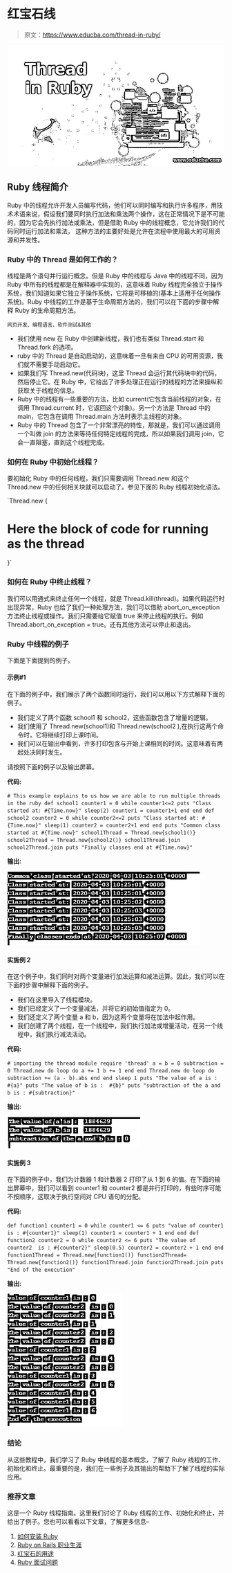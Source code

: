 # 红宝石线

> 原文：<https://www.educba.com/thread-in-ruby/>

![Thread in Ruby](img/380bc1126ab69b6de7eceae49478a6f8.png)



## Ruby 线程简介

Ruby 中的线程允许开发人员编写代码，他们可以同时编写和执行许多程序，用技术术语来说，假设我们要同时执行加法和乘法两个操作，这在正常情况下是不可能的，因为它会先执行加法或乘法，但是借助 Ruby 中的线程概念，它允许我们的代码同时运行加法和乘法， 这种方法的主要好处是允许在流程中使用最大的可用资源和并发性。

### Ruby 中的 Thread 是如何工作的？

线程是两个语句并行运行概念。但是 Ruby 中的线程与 Java 中的线程不同，因为 Ruby 中所有的线程都是在解释器中实现的，这意味着 Ruby 线程完全独立于操作系统，我们知道如果它独立于操作系统，它将是可移植的(基本上适用于任何操作系统)。Ruby 中线程的工作是基于生命周期方法的，我们可以在下面的步骤中解释 Ruby 的生命周期方法。

<small>网页开发、编程语言、软件测试&其他</small>

*   我们使用 new 在 Ruby 中创建新线程，我们也有类似 Thread.start 和 Thread.fork 的选项。
*   ruby 中的 Thread 是自动启动的，这意味着一旦有来自 CPU 的可用资源，我们就不需要手动启动它。
*   如果我们写 Thread.new(代码块)，这里 Thread 会运行其代码块中的代码，然后停止它。在 Ruby 中，它给出了许多处理正在运行的线程的方法来操纵和获取关于线程的信息。
*   Ruby 中的线程有一些重要的方法，比如 current(它包含当前线程的对象，在调用 Thread.current 时，它返回这个对象)。另一个方法是 Thread 中的 main，它包含在调用 Thread.main 方法时表示主线程的对象。
*   Ruby 中的 Thread 包含了一个非常漂亮的特性，那就是，我们可以通过调用一个叫做 join 的方法来等待任何特定线程的完成，所以如果我们调用 join，它会一直阻塞，直到这个线程完成。

### 如何在 Ruby 中初始化线程？

要初始化 Ruby 中的任何线程，我们只需要调用 Thread.new 和这个 Thread.new 中的任何相关块就可以启动了。参见下面的 Ruby 线程初始化语法。

`Thread.new {
# Here the block of code for running as the thread
}`

### 如何在 Ruby 中终止线程？

我们可以用通式来终止任何一个线程，就是 Thread.kill(thread)。如果代码运行时出现异常，Ruby 也给了我们一种处理方法，我们可以借助 abort_on_exception 方法终止线程或操作。我们只需要给它赋值 true 来停止线程的执行。例如 Thread.abort_on_exception = true。还有其他方法可以停止和退出。

### Ruby 中线程的例子

下面是下面提到的例子。

#### 示例#1

在下面的例子中，我们展示了两个函数同时运行，我们可以用以下方式解释下面的例子。

*   我们定义了两个函数 school1 和 school2，这些函数包含了增量的逻辑。
*   我们使用了 Thread.new(school1)和 Thread.new(school2 ),在执行这两个命令时，它将继续打印上课时间。
*   我们可以在输出中看到，许多打印包含与开始上课相同的时间。这意味着有两起处决同时发生。

请按照下面的例子以及输出屏幕。

**代码:**

`# This example explains to us how we are able to run multiple threads in the ruby
def school1
counter1 = 0
while counter1<=2
puts "Class started at: #{Time.now}"
sleep(2)
counter1 = counter1+1
end
end
def school2
counter2 = 0
while counter2<=2
puts "Class started at: #{Time.now}"
sleep(1)
counter2 = counter2+1
end
end
puts "Common class started at #{Time.now}"
school1Thread = Thread.new{school1()}
school2Thread = Thread.new{school2()}
school1Thread.join
school2Thread.join
puts "Finally classes end at #{Time.now}"`

**输出:**

![Thread in Ruby output 1](img/d488b93147a75a7a6cb68c8aec6683bb.png)



#### 实施例 2

在这个例子中，我们同时对两个变量进行加法运算和减法运算。因此，我们可以在下面的步骤中解释下面的例子。

*   我们在这里导入了线程模块。
*   我们已经定义了一个变量减法，并将它的初始值指定为 0。
*   我们还定义了两个变量 a 和 b，因为这两个变量将在加法中起作用。
*   我们创建了两个线程，在一个线程中，我们执行加法或增量活动，在另一个线程中，我们执行减法活动。

**代码:**

`# importing the thread module
require 'thread'
a = b = 0
subtraction = 0
Thread.new do
loop do
a += 1
b += 1
end
end
Thread.new do
loop do
subtraction += (a - b).abs
end
end
sleep 1
puts "The value of a is :  #{a}"
puts "The value of b is :  #{b}"
puts "subtraction of the a and b is : #{subtraction}"`

**输出:**

![Thread in Ruby output 2](img/10bc909cbd7613988e1a4e66ea3a8cca.png)



#### 实施例 3

在下面的例子中，我们为计数器 1 和计数器 2 打印了从 1 到 6 的值。在下面的输出屏幕中，我们可以看到 counter1 和 counter2 都是并行打印的，有些时序可能不按顺序，这取决于执行空间对 CPU 语句的分配。

**代码:**

`def function1
counter1 = 0
while counter1 <= 6
puts "value of counter1 is : #{counter1}"
sleep(1)
counter1 = counter1 + 1
end
end
def function2
counter2 = 0
while counter2 <= 6
puts "The value of counter2  is : #{counter2}"
sleep(0.5)
counter2 = counter2 + 1
end
end
function1Thread = Thread.new{function1()}
function2Thread= Thread.new{function2()}
function1Thread.join
function2Thread.join
puts "End of the execution"`

**输出:**

![output 3](img/d5e628ff9a50caae663dbf6e4e8774be.png)



### 结论

从这些教程中，我们学习了 Ruby 中线程的基本概念，了解了 Ruby 线程的工作、初始化和终止。最重要的是，我们在一些例子及其输出的帮助下了解了线程的实际应用。

### 推荐文章

这是一个 Ruby 线程指南。这里我们讨论了 Ruby 线程的工作、初始化和终止，并给出了例子。您也可以看看以下文章，了解更多信息–

1.  [如何安装 Ruby](https://www.educba.com/install-ruby/)
2.  [Ruby on Rails 职业生涯](https://www.educba.com/career-in-ruby-on-rails/)
3.  [红宝石的用途](https://www.educba.com/uses-of-ruby/)
4.  [Ruby 面试问题](https://www.educba.com/ruby-interview-questions/)





